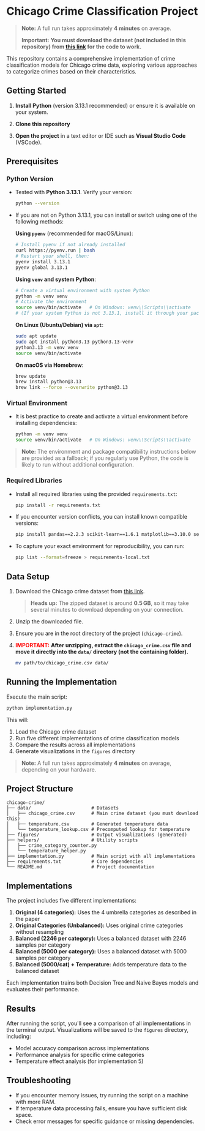 # Chicago Crime Classification Project

> **Note:** A full run takes approximately **4 minutes** on average.
>
> **Important:** **You must download the dataset (not included in this repository) from [this link](https://drive.google.com/file/d/18f47YB0SgvsYPEUG7an4AxoDGzE7ThwA/view?usp=sharing) for the code to work.**

This repository contains a comprehensive implementation of crime classification models for Chicago crime data, exploring various approaches to categorize crimes based on their characteristics.

## Getting Started

1. **Install Python** (version 3.13.1 recommended) or ensure it is available on your system.
2. **Clone this repository**

3. **Open the project** in a text editor or IDE such as **Visual Studio Code** (VSCode).

## Prerequisites

### Python Version

- Tested with **Python 3.13.1**. Verify your version:
  ```bash
  python --version
  ```
- If you are not on Python 3.13.1, you can install or switch using one of the following methods:

  **Using `pyenv`** (recommended for macOS/Linux):
  ```bash
  # Install pyenv if not already installed
  curl https://pyenv.run | bash
  # Restart your shell, then:
  pyenv install 3.13.1
  pyenv global 3.13.1
  ```

  **Using `venv` and system Python**:
  ```bash
  # Create a virtual environment with system Python
  python -m venv venv
  # Activate the environment
  source venv/bin/activate   # On Windows: venv\\Scripts\\activate
  # (If your system Python is not 3.13.1, install it through your package manager or from python.org)
  ```

  **On Linux (Ubuntu/Debian) via `apt`**:
  ```bash
  sudo apt update
  sudo apt install python3.13 python3.13-venv
  python3.13 -m venv venv
  source venv/bin/activate
  ```

  **On macOS via Homebrew**:
  ```bash
  brew update
  brew install python@3.13
  brew link --force --overwrite python@3.13
  ```

### Virtual Environment

- It is best practice to create and activate a virtual environment before installing dependencies:
  ```bash
  python -m venv venv
  source venv/bin/activate   # On Windows: venv\\Scripts\\activate
  ```

> **Note:** The environment and package compatibility instructions below are provided as a fallback; if you regularly use Python, the code is likely to run without additional configuration.

### Required Libraries

- Install all required libraries using the provided `requirements.txt`:
  ```bash
  pip install -r requirements.txt
  ```

- If you encounter version conflicts, you can install known compatible versions:
  ```bash
  pip install pandas==2.2.3 scikit-learn==1.6.1 matplotlib==3.10.0 seaborn==0.13.2 numpy==2.2.2 imbalanced-learn==0.13.0 scipy==1.15.1 xgboost==3.0.0 anyio==4.9.0 argon2-cffi==23.1.0
  ```

- To capture your exact environment for reproducibility, you can run:
  ```bash
  pip list --format=freeze > requirements-local.txt
  ```

## Data Setup

1. Download the Chicago crime dataset from [this link](https://drive.google.com/file/d/18f47YB0SgvsYPEUG7an4AxoDGzE7ThwA/view?usp=sharing).

   > **Heads up:** The zipped dataset is around **0.5 GB**, so it may take several minutes to download depending on your connection.

2. Unzip the downloaded file.
3. Ensure you are in the root directory of the project (`chicago-crime`).
4. **<span style="color:red">IMPORTANT:</span>** **After unzipping, extract the `chicago_crime.csv` file and move it directly into the `data/` directory (not the containing folder).**
   ```bash
   mv path/to/chicago_crime.csv data/
   ```

## Running the Implementation

Execute the main script:
```bash
python implementation.py
```

This will:
1. Load the Chicago crime dataset
2. Run five different implementations of crime classification models
3. Compare the results across all implementations
4. Generate visualizations in the `figures` directory

> **Note:** A full run takes approximately **4 minutes** on average, depending on your hardware.

## Project Structure

```
chicago-crime/
├── data/                      # Datasets
│   ├── chicago_crime.csv      # Main crime dataset (you must download this)
│   ├── temperature.csv        # Generated temperature data
│   └── temperature_lookup.csv # Precomputed lookup for temperature
├── figures/                   # Output visualizations (generated)
├── helpers/                   # Utility scripts
│   ├── crime_category_counter.py
│   └── temperature_helper.py
├── implementation.py          # Main script with all implementations
├── requirements.txt           # Core dependencies
└── README.md                  # Project documentation
```

## Implementations

The project includes five different implementations:

1. **Original (4 categories):** Uses the 4 umbrella categories as described in the paper
2. **Original Categories (Unbalanced):** Uses original crime categories without resampling
3. **Balanced (2246 per category):** Uses a balanced dataset with 2246 samples per category
4. **Balanced (5000 per category):** Uses a balanced dataset with 5000 samples per category
5. **Balanced (5000/cat) + Temperature:** Adds temperature data to the balanced dataset

Each implementation trains both Decision Tree and Naive Bayes models and evaluates their performance.

## Results

After running the script, you'll see a comparison of all implementations in the terminal output. Visualizations will be saved to the `figures` directory, including:

- Model accuracy comparison across implementations
- Performance analysis for specific crime categories
- Temperature effect analysis (for implementation 5)

## Troubleshooting

- If you encounter memory issues, try running the script on a machine with more RAM.
- If temperature data processing fails, ensure you have sufficient disk space.
- Check error messages for specific guidance or missing dependencies.


